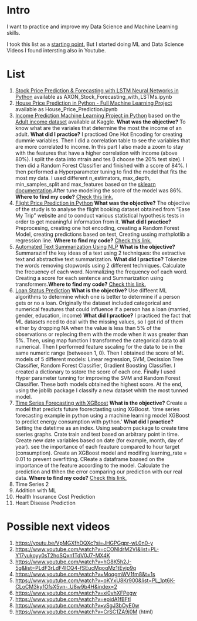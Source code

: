# Intro

I want to practice and improve my Data Science and Machine Learning skills. 

I took this list as a [starting point.](https://medium.com/coders-camp/180-data-science-and-machine-learning-projects-with-python-6191bc7b9db9) But I started doing ML and Data Science Videos I found intersting also in Youtube. 

# List 

1. [Stock Price Prediction & Forecasting with LSTM Neural Networks in Python](https://www.youtube.com/watch?v=CbTU92pbDKw) available as AXON_Stock_Forecasting_with_LSTMs.ipynb
2. [House Price Prediction in Python - Full Machine Learning Project](https://www.youtube.com/watch?v=Wqmtf9SA_kk) available as House_Price_Prediction.ipynb
3. [Income Prediction Machine Learning Project in Python](https://www.youtube.com/watch?v=dhoKFqhVJu0) based on the [Adult income dataset](https://www.kaggle.com/datasets/wenruliu/adult-income-dataset) available at Kaggle. **What was the objective?** To know what are the variales that determine the most the income of an adult. **What did I practice?** I practiced One Hot Encoding for creating dummie variables. Then I did a correlation table to see the variables that are more correlated to income. In this part I also made a zoom to stay with the features that have a higher correlation with income (above 80%). I split the data into ntrain and tes (I choose the 20% test size). I then did a Random Forest Classifier and finished with a score of 84%. I then performed a Hyperparameter tuning to find the model that fits the most my data. I used different n_estimators, max_depth, min_samples_split and max_features based on the [sklearn documentation](https://scikit-learn.org/stable/modules/generated/sklearn.ensemble.RandomForestClassifier.html).After tune modeling the score of the model was 86%. **Where to find my code?** [Check this link.](https://github.com/rulocastellanos/practice_data_science_ml/blob/main/Adult_income.ipynb)
4. [Flight Price Prediction in Python](https://www.youtube.com/watch?v=EMoLTicNR6w) **What was the objective?** The objective of the study is to analyse the flight booking dataset obtained from “Ease My Trip” website and to conduct various statistical hypothesis tests in order to get meaningful information from it. **What did I practice?** Preprocesing, creating one hot encoding, creating a Random Forest Model, creating predictions based on test, Creating ussing mathplotlib a regression line. **Where to find my code?** [Check this link.](https://github.com/rulocastellanos/practice_data_science_ml/blob/main/Flight_Price_Prediction.ipynb)
5. [Automated Text Summarization Using NLP](https://www.youtube.com/watch?v=NabFGP4yLnk&list=PL_1pt6K-CLoCM3kyfOfsX5vn-_U8w9b4H) **What is the objective?** Summarazinf the key ideas of a text using 2 techniques: the extractive text and abstractive text summarization. **What did I practice?** Tokenize the words removing stopwords using 2 different techniques. Calculate the frecuency of each word. Normalizing the frequency oof each word. Creating a score for each sentence and Summarization using transformers.**Where to find my code?** [Check this link.](https://github.com/rulocastellanos/practice_data_science_ml/blob/main/Automated_Text_Summarization_Using_NLP.ipynb)
6. [Loan Status Prediction](https://www.youtube.com/watch?v=p3-7qW_t5bw) **What is the objective?** Use diffeent ML algorithms to determine which one is better to determine if a person gets or no a loan. Originally the dataset included categorical and numerical feautures that could influence if a person has a loan (married, gender, education, income) **What did I practice?** I practiced the fact that ML datasets need to deal with the missing values, so I got rid of them either by dropping NA when the value is less than 5% of the observations or replecing them with the mode when it was greater than 5%. Then, using map function I transformed the categorical data to all numerical. Then I performed feature sscaling for the data to be in the same numeric range (betweeen 1, 0). Then I obtained the score of ML models of 5 different models: Linear regression, SVM, Decission Tree Classifier, Random Forest Classifier, Gradient Boosting Classifier. I created a dictionary to sstore the score of each one. Finally I used Hyper parameter tunning for improving the SVM and Random Forest Classifier. These both models obtained the highest score. At the end, using the joblib package I classify a new dataset whith the most tunned model.
7. [Time Series Forecasting with XGBoost](https://www.youtube.com/watch?v=vV12dGe_Fho) **What is the objective?** Create a model that predicts future foorectasting using XGBoost. 'time series forecasting example in python using a machine learning model XGBoost to predict energy consumption with python.' **What did I practice?** Setting the datetime as an index. Using seaborn package  to create time sseries graphs. Crate train and test based on arbitrary point in time. Create new date variables based on date (for example, month, day of year). see the importance of each feauture compared to hour target (consumption). Create an XGBoost model and modifing learning_rate = 0.01 to prevent overfitting. CReate a dataframe baased on the importance of the feature according to the model. Calculate the prediction and thhen the error comparing our prediction with our real data. **Where to find my code?** [Check this link. ](https://github.com/rulocastellanos/practice_data_science_ml/blob/main/Time_Series_Forecasting_with_XGBoost.ipynb)
8. Time Series 2
9. Addition with ML
10. Health Insurance Cost Prediction
11. Heart Disease Prediction



# Possible next videos

1. https://youtu.be/VpMGXfhDQXc?si=JHGPGgpr-wL0n0-y
2. https://www.youtube.com/watch?v=cCONIdrM2VI&list=PL-Y17yukoyy0sT2hoSQxn1TdV0J7-MX4K
3. https://www.youtube.com/watch?v=hG8K5h2J-5g&list=PLdF3rLdF4ICQ4-fSEucMqoqMz1tEyjp9q
4. https://www.youtube.com/watch?v=MoqgmWV1fm8&t=1s
5. https://www.youtube.com/watch?v=oKYxU8Kr900&list=PL_1pt6K-CLoCM3kyfOfsX5vn-_U8w9b4H&index=2
6. https://www.youtube.com/watch?v=xi0vhXFPegw
7. https://www.youtube.com/watch?v=epidA1fBFtI
8. https://www.youtube.com/watch?v=vSgJ3bOyE0w
9. https://www.youtube.com/watch?v=CrSC1ZA9j0M (html)
   




